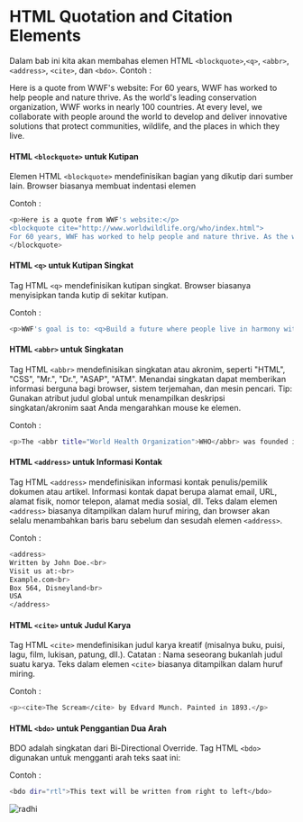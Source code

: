 # HTML Quotation and Citation Elements
Dalam bab ini kita akan membahas elemen HTML `<blockquote>`,`<q>`, `<abbr>`, `<address>`, `<cite>`, dan `<bdo>`.
Contoh : 

Here is a quote from WWF's website:
For 60 years, WWF has worked to help people and nature thrive. As the world's leading conservation organization, WWF works in nearly 100 countries. At every level, we collaborate with people around the world to develop and deliver innovative solutions that protect communities, wildlife, and the places in which they live.
#### HTML `<blockquote>` untuk Kutipan
Elemen HTML `<blockquote>` mendefinisikan bagian yang dikutip dari sumber lain.
Browser biasanya membuat indentasi elemen 

Contoh : 
```sh
<p>Here is a quote from WWF's website:</p>
<blockquote cite="http://www.worldwildlife.org/who/index.html">
For 60 years, WWF has worked to help people and nature thrive. As the world's leading conservation organization, WWF works in nearly 100 countries. At every level, we collaborate with people around the world to develop and deliver innovative solutions that protect communities, wildlife, and the places in which they live.
</blockquote>
```
#### HTML `<q>` untuk Kutipan Singkat
Tag HTML `<q>` mendefinisikan kutipan singkat.
Browser biasanya menyisipkan tanda kutip di sekitar kutipan.

Contoh : 
```sh
<p>WWF's goal is to: <q>Build a future where people live in harmony with nature.</q></p>
```
#### HTML `<abbr>` untuk Singkatan
Tag HTML `<abbr>` mendefinisikan singkatan atau akronim, seperti "HTML", "CSS", "Mr.", "Dr.", "ASAP", "ATM".
Menandai singkatan dapat memberikan informasi berguna bagi browser, sistem terjemahan, dan mesin pencari.
Tip: Gunakan atribut judul global untuk menampilkan deskripsi singkatan/akronim saat Anda mengarahkan mouse ke elemen.

Contoh : 
```sh
<p>The <abbr title="World Health Organization">WHO</abbr> was founded in 1948.</p>
```
#### HTML `<address>` untuk Informasi Kontak
Tag HTML `<address>` mendefinisikan informasi kontak penulis/pemilik dokumen atau artikel.
Informasi kontak dapat berupa alamat email, URL, alamat fisik, nomor telepon, alamat media sosial, dll.
Teks dalam elemen `<address>` biasanya ditampilkan dalam huruf miring, dan browser akan selalu menambahkan baris baru sebelum dan sesudah elemen `<address>`.

Contoh : 
```sh
<address>
Written by John Doe.<br>
Visit us at:<br>
Example.com<br>
Box 564, Disneyland<br>
USA
</address>
```
#### HTML `<cite>` untuk Judul Karya
Tag HTML `<cite>` mendefinisikan judul karya kreatif (misalnya buku, puisi, lagu, film, lukisan, patung, dll.).
Catatan : Nama seseorang bukanlah judul suatu karya.
Teks dalam elemen `<cite>` biasanya ditampilkan dalam huruf miring.

Contoh : 
```sh
<p><cite>The Scream</cite> by Edvard Munch. Painted in 1893.</p>
```
#### HTML `<bdo>` untuk Penggantian Dua Arah
BDO adalah singkatan dari Bi-Directional Override.
Tag HTML `<bdo>` digunakan untuk mengganti arah teks saat ini:

Contoh : 
```sh
<bdo dir="rtl">This text will be written from right to left</bdo>
```
![radhi](https://github.com/uin-unit/docs-html/blob/main/images/img%20quotation.png)
